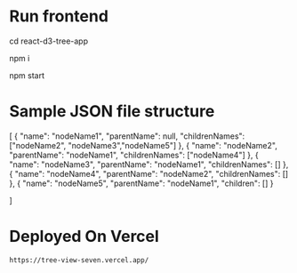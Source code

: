 # Run frontend

  cd react-d3-tree-app 

  npm i 

  npm start



# Sample JSON file structure 

[
    {
        "name": "nodeName1",
        "parentName": null,
        "childrenNames": ["nodeName2", "nodeName3","nodeName5"]
      },
    {
        "name": "nodeName2",
        "parentName": "nodeName1",
        "childrenNames": ["nodeName4"]
      },
    { 
        "name": "nodeName3",
        "parentName": "nodeName1",
        "childrenNames": []
      },
    {
        "name": "nodeName4",
        "parentName": "nodeName2",
        "childrenNames": []
      },
    {
        "name": "nodeName5",
        "parentName": "nodeName1",
        "children": []
      }

]

# Deployed On Vercel

    https://tree-view-seven.vercel.app/


